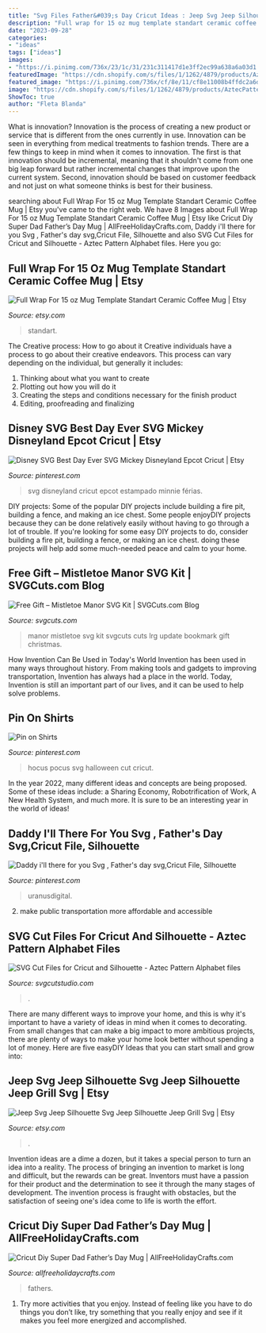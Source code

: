 ```yaml
---
title: "Svg Files Father&#039;s Day Cricut Ideas : Jeep Svg Jeep Silhouette Svg Jeep Silhouette Jeep Grill Svg"
description: "Full wrap for 15 oz mug template standart ceramic coffee mug"
date: "2023-09-28"
categories:
- "ideas"
tags: ["ideas"]
images:
- "https://i.pinimg.com/736x/23/1c/31/231c311417d1e3ff2ec99a638a6a03d1.jpg"
featuredImage: "https://cdn.shopify.com/s/files/1/1262/4879/products/AztecPatternLetterssvg_grande.jpg?v=1599307589"
featured_image: "https://i.pinimg.com/736x/cf/8e/11/cf8e11008b4ffdc2a6dd3d3e26289fed.jpg"
image: "https://cdn.shopify.com/s/files/1/1262/4879/products/AztecPatternLetterssvg_grande.jpg?v=1599307589"
ShowToc: true
author: "Fleta Blanda"
---
```



What is innovation?
Innovation is the process of creating a new product or service that is different from the ones currently in use. Innovation can be seen in everything from medical treatments to fashion trends.
There are a few things to keep in mind when it comes to innovation. The first is that innovation should be incremental, meaning that it shouldn't come from one big leap forward but rather incremental changes that improve upon the current system. Second, innovation should be based on customer feedback and not just on what someone thinks is best for their business.

	

		
searching about Full Wrap For 15 oz Mug Template Standart Ceramic Coffee Mug | Etsy you've came to the right web. We have 8 Images about Full Wrap For 15 oz Mug Template Standart Ceramic Coffee Mug | Etsy like Cricut Diy Super Dad Father’s Day Mug | AllFreeHolidayCrafts.com, Daddy i&#039;ll there for you Svg , Father&#039;s day svg,Cricut File, Silhouette and also SVG Cut Files for Cricut and Silhouette - Aztec Pattern Alphabet files. Here you go:
		
    
## Full Wrap For 15 Oz Mug Template Standart Ceramic Coffee Mug | Etsy

<img loading=lazy src="https://i.etsystatic.com/16460255/r/il/2db336/2965935128/il_fullxfull.2965935128_jd5z.jpg" onerror="this.onerror=null;this.src='https://tse3.mm.bing.net/th?id=OIP.ue_49Brn3hresjJBkb5r3AHaF1&amp;pid=15.1';" alt="Full Wrap For 15 oz Mug Template Standart Ceramic Coffee Mug | Etsy">

_Source: etsy.com_

>standart. 

	

The Creative process: How to go about it
Creative individuals have a process to go about their creative endeavors. This process can vary depending on the individual, but generally it includes: 
1. Thinking about what you want to create 
2. Plotting out how you will do it 
3. Creating the steps and conditions necessary for the finish product 
4. Editing, proofreading and finalizing 

    
## Disney SVG Best Day Ever SVG Mickey Disneyland Epcot Cricut | Etsy

<img loading=lazy src="https://i.pinimg.com/736x/23/1c/31/231c311417d1e3ff2ec99a638a6a03d1.jpg" onerror="this.onerror=null;this.src='https://tse4.mm.bing.net/th?id=OIP.xcg_VBkc0iJt-Rhj3G5PYAHaHa&amp;pid=15.1';" alt="Disney SVG Best Day Ever SVG Mickey Disneyland Epcot Cricut | Etsy">

_Source: pinterest.com_

>svg disneyland cricut epcot estampado minnie férias. 

	

DIY projects: Some of the popular DIY projects include building a fire pit, building a fence, and making an ice chest.
Some people enjoyDIY projects because they can be done relatively easily without having to go through a lot of trouble. If you're looking for some easy DIY projects to do, consider building a fire pit, building a fence, or making an ice chest. doing these projects will help add some much-needed peace and calm to your home.

    
## Free Gift – Mistletoe Manor SVG Kit | SVGCuts.com Blog

<img loading=lazy src="http://svgcuts.com/blog/wp-content/gallery/mistletoe-manor-svg-kit/mistletoe-manor_02_lrg.jpg" onerror="this.onerror=null;this.src='https://tse4.mm.bing.net/th?id=OIP.LeUnVqbEIAU77z_vErduIgHaHa&amp;pid=15.1';" alt="Free Gift – Mistletoe Manor SVG Kit | SVGCuts.com Blog">

_Source: svgcuts.com_

>manor mistletoe svg kit svgcuts cuts lrg update bookmark gift christmas. 

	

How Invention Can Be Used in Today's World
Invention has been used in many ways throughout history. From making tools and gadgets to improving transportation, Invention has always had a place in the world. Today, Invention is still an important part of our lives, and it can be used to help solve problems.

    
## Pin On Shirts

<img loading=lazy src="https://i.pinimg.com/736x/cf/8e/11/cf8e11008b4ffdc2a6dd3d3e26289fed.jpg" onerror="this.onerror=null;this.src='https://tse3.mm.bing.net/th?id=OIP.oSFXcuHXGbPtI2hMOQWcOgHaE8&amp;pid=15.1';" alt="Pin on Shirts">

_Source: pinterest.com_

>hocus pocus svg halloween cut cricut. 

	

In the year 2022, many different ideas and concepts are being proposed. Some of these ideas include: a Sharing Economy, Robotrification of Work, A New Health System, and much more. It is sure to be an interesting year in the world of ideas!

    
## Daddy I&#039;ll There For You Svg , Father&#039;s Day Svg,Cricut File, Silhouette

<img loading=lazy src="https://i.pinimg.com/736x/77/fa/03/77fa03174ea6a30af8319be76536d2c0.jpg" onerror="this.onerror=null;this.src='https://tse1.mm.bing.net/th?id=OIP.LbUisvbdiuJVgnWl4PGmPwHaE8&amp;pid=15.1';" alt="Daddy i&#039;ll there for you Svg , Father&#039;s day svg,Cricut File, Silhouette">

_Source: pinterest.com_

>uranusdigital. 

	

2. make public transportation more affordable and accessible

    
## SVG Cut Files For Cricut And Silhouette - Aztec Pattern Alphabet Files

<img loading=lazy src="https://cdn.shopify.com/s/files/1/1262/4879/products/AztecPatternLetterssvg_grande.jpg?v=1599307589" onerror="this.onerror=null;this.src='https://tse1.mm.bing.net/th?id=OIP.9W758mXqPv6IFb8QBvGhEQHaGq&amp;pid=15.1';" alt="SVG Cut Files for Cricut and Silhouette - Aztec Pattern Alphabet files">

_Source: svgcutstudio.com_

>. 

	

There are many different ways to improve your home, and this is why it's important to have a variety of ideas in mind when it comes to decorating. From small changes that can make a big impact to more ambitious projects, there are plenty of ways to make your home look better without spending a lot of money. Here are five easyDIY Ideas that you can start small and grow into: 

    
## Jeep Svg Jeep Silhouette Svg Jeep Silhouette Jeep Grill Svg | Etsy

<img loading=lazy src="https://i.etsystatic.com/25881233/r/il/4af99a/2790282598/il_fullxfull.2790282598_danx.jpg" onerror="this.onerror=null;this.src='https://tse3.mm.bing.net/th?id=OIP.7MRCKaSTX_Vq0Em2MCVSnAHaFs&amp;pid=15.1';" alt="Jeep Svg Jeep Silhouette Svg Jeep Silhouette Jeep Grill Svg | Etsy">

_Source: etsy.com_

>. 

	

Invention ideas are a dime a dozen, but it takes a special person to turn an idea into a reality. The process of bringing an invention to market is long and difficult, but the rewards can be great. Inventors must have a passion for their product and the determination to see it through the many stages of development. The invention process is fraught with obstacles, but the satisfaction of seeing one's idea come to life is worth the effort.

    
## Cricut Diy Super Dad Father’s Day Mug | AllFreeHolidayCrafts.com

<img loading=lazy src="http://irepo.primecp.com/2020/06/453494/1591844922_898379_ExtraLarge1000_ID-3778157.jpg?v=3778157" onerror="this.onerror=null;this.src='https://tse4.mm.bing.net/th?id=OIP.28c4bIQYPpC7AOdSlEjdwgHaLH&amp;pid=15.1';" alt="Cricut Diy Super Dad Father’s Day Mug | AllFreeHolidayCrafts.com">

_Source: allfreeholidaycrafts.com_

>fathers. 

	

1. Try more activities that you enjoy. Instead of feeling like you have to do things you don’t like, try something that you really enjoy and see if it makes you feel more energized and accomplished. 

